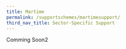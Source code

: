 ```yaml
---
title: Martime
permalink: /supportschemes/martimesupport/
third_nav_title: Sector-Specific Support
---
```


Comming Soon2